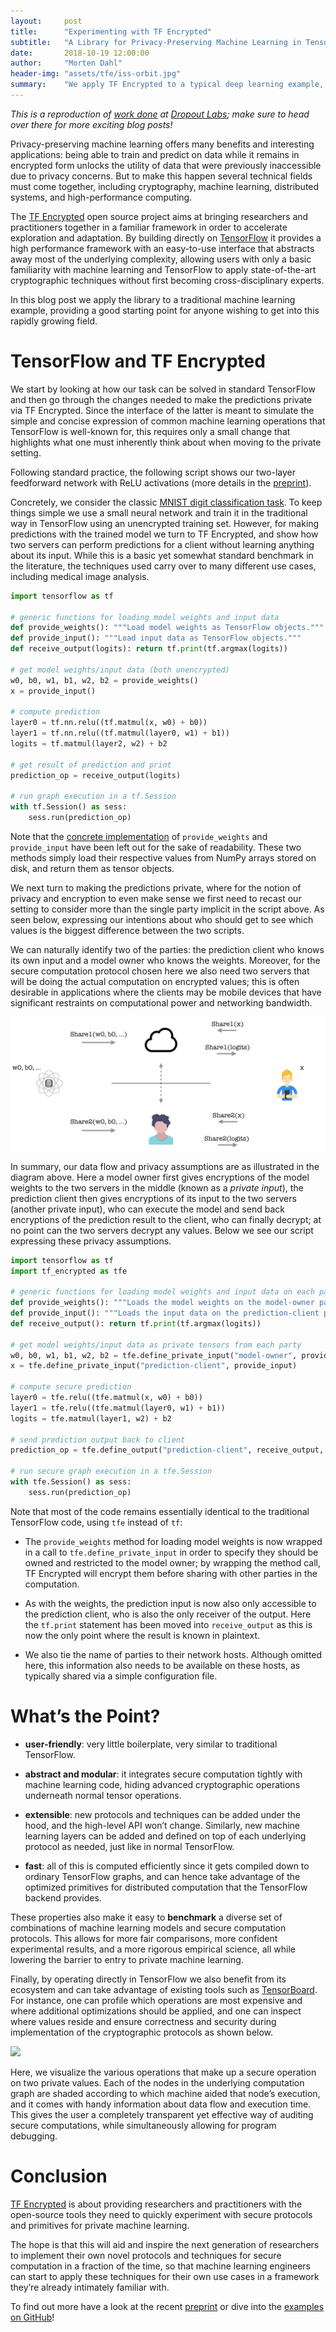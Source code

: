 ```yaml
---
layout:     post
title:      "Experimenting with TF Encrypted"
subtitle:   "A Library for Privacy-Preserving Machine Learning in TensorFlow"
date:       2018-10-19 12:00:00
author:     "Morten Dahl"
header-img: "assets/tfe/iss-orbit.jpg"
summary:    "We apply TF Encrypted to a typical deep learning example, providing a good starting point for anyone wishing to get into this rapidly growing field. As shown, using state-of-the-art secure computation techniques to serve predictions on encrypted data requires nothing more than a basic familiarity with deep learning and TensorFlow."
---
```


<em>This is a reproduction of [work done](https://medium.com/dropoutlabs/experimenting-with-tf-encrypted-fe37977ff03c) at [Dropout Labs](https://dropoutlabs.com); make sure to head over there for more exciting blog posts!</em>

Privacy-preserving machine learning offers many benefits and interesting applications: being able to train and predict on data while it remains in encrypted form unlocks the utility of data that were previously inaccessible due to privacy concerns. But to make this happen several technical fields must come together, including cryptography, machine learning, distributed systems, and high-performance computing.

The [TF Encrypted](https://tf-encrypted.io) open source project aims at bringing researchers and practitioners together in a familiar framework in order to accelerate exploration and adaptation. By building directly on [TensorFlow](https://www.tensorflow.org/) it provides a high performance framework with an easy-to-use interface that abstracts away most of the underlying complexity, allowing users with only a basic familiarity with machine learning and TensorFlow to apply state-of-the-art cryptographic techniques without first becoming cross-disciplinary experts.

In this blog post we apply the library to a traditional machine learning example, providing a good starting point for anyone wishing to get into this rapidly growing field.

# TensorFlow and TF Encrypted

We start by looking at how our task can be solved in standard TensorFlow and then go through the changes needed to make the predictions private via TF Encrypted. Since the interface of the latter is meant to simulate the simple and concise expression of common machine learning operations that TensorFlow is well-known for, this requires only a small change that highlights what one must inherently think about when moving to the private setting.

Following standard practice, the following script shows our two-layer feedforward network with ReLU activations (more details in the [preprint](https://arxiv.org/abs/1810.08130)).

Concretely, we consider the classic [MNIST digit classification task](http://yann.lecun.com/exdb/mnist/). To keep things simple we use a small neural network and train it in the traditional way in TensorFlow using an unencrypted training set. However, for making predictions with the trained model we turn to TF Encrypted, and show how two servers can perform predictions for a client without learning anything about its input. While this is a basic yet somewhat standard benchmark in the literature, the techniques used carry over to many different use cases, including medical image analysis.

```python
import tensorflow as tf

# generic functions for loading model weights and input data
def provide_weights(): """Load model weights as TensorFlow objects."""
def provide_input(): """Load input data as TensorFlow objects."""
def receive_output(logits): return tf.print(tf.argmax(logits))

# get model weights/input data (both unencrypted)
w0, b0, w1, b1, w2, b2 = provide_weights()
x = provide_input()

# compute prediction
layer0 = tf.nn.relu((tf.matmul(x, w0) + b0))
layer1 = tf.nn.relu((tf.matmul(layer0, w1) + b1))
logits = tf.matmul(layer2, w2) + b2

# get result of prediction and print
prediction_op = receive_output(logits)

# run graph execution in a tf.Session
with tf.Session() as sess:
    sess.run(prediction_op)
```

Note that the [concrete implementation](https://github.com/tf-encrypted/tf-encrypted/tree/master/examples/mnist) of `provide_weights` and `provide_input` have been left out for the sake of readability. These two methods simply load their respective values from NumPy arrays stored on disk, and return them as tensor objects.

We next turn to making the predictions private, where for the notion of privacy and encryption to even make sense we first need to recast our setting to consider more than the single party implicit in the script above. As seen below, expressing our intentions about who should get to see which values is the biggest difference between the two scripts.

We can naturally identify two of the parties: the prediction client who knows its own input and a model owner who knows the weights. Moreover, for the secure computation protocol chosen here we also need two servers that will be doing the actual computation on encrypted values; this is often desirable in applications where the clients may be mobile devices that have significant restraints on computational power and networking bandwidth.

![](/assets/tfe/prediction-flow.png)

In summary, our data flow and privacy assumptions are as illustrated in the diagram above. Here a model owner first gives encryptions of the model weights to the two servers in the middle (known as a *private input*), the prediction client then gives encryptions of its input to the two servers (another private input), who can execute the model and send back encryptions of the prediction result to the client, who can finally decrypt; at no point can the two servers decrypt any values. Below we see our script expressing these privacy assumptions.

```python
import tensorflow as tf
import tf_encrypted as tfe

# generic functions for loading model weights and input data on each party
def provide_weights(): """Loads the model weights on the model-owner party."""
def provide_input(): """Loads the input data on the prediction-client party."""
def receive_output(): return tf.print(tf.argmax(logits))

# get model weights/input data as private tensors from each party
w0, b0, w1, b1, w2, b2 = tfe.define_private_input("model-owner", provide_weights)
x = tfe.define_private_input("prediction-client", provide_input)

# compute secure prediction
layer0 = tfe.relu((tfe.matmul(x, w0) + b0))
layer1 = tfe.relu((tfe.matmul(layer0, w1) + b1))
logits = tfe.matmul(layer1, w2) + b2

# send prediction output back to client
prediction_op = tfe.define_output("prediction-client", receive_output, logits)

# run secure graph execution in a tfe.Session
with tfe.Session() as sess:
    sess.run(prediction_op)
```

Note that most of the code remains essentially identical to the traditional TensorFlow code, using `tfe` instead of `tf`:

- The `provide_weights` method for loading model weights is now wrapped in a call to `tfe.define_private_input` in order to specify they should be owned and restricted to the model owner; by wrapping the method call, TF Encrypted will encrypt them before sharing with other parties in the computation.

- As with the weights, the prediction input is now also only accessible to the prediction client, who is also the only receiver of the output. Here the `tf.print` statement has been moved into `receive_output` as this is now the only point where the result is known in plaintext.

- We also tie the name of parties to their network hosts. Although omitted here, this information also needs to be available on these hosts, as typically shared via a simple configuration file.

# What’s the Point?

- **user-friendly**: very little boilerplate, very similar to traditional TensorFlow.

- **abstract and modular**: it integrates secure computation tightly with machine learning code, hiding advanced cryptographic operations underneath normal tensor operations.

- **extensible**: new protocols and techniques can be added under the hood, and the high-level API won’t change. Similarly, new machine learning layers can be added and defined on top of each underlying protocol as needed, just like in normal TensorFlow.

- **fast**: all of this is computed efficiently since it gets compiled down to ordinary TensorFlow graphs, and can hence take advantage of the optimized primitives for distributed computation that the TensorFlow backend provides.

These properties also make it easy to **benchmark** a diverse set of combinations of machine learning models and secure computation protocols. This allows for more fair comparisons, more confident experimental results, and a more rigorous empirical science, all while lowering the barrier to entry to private machine learning.

Finally, by operating directly in TensorFlow we also benefit from its ecosystem and can take advantage of existing tools such as [TensorBoard](https://www.tensorflow.org/guide/graph_viz). For instance, one can profile which operations are most expensive and where additional optimizations should be applied, and one can inspect where values reside and ensure correctness and security during implementation of the cryptographic protocols as shown below.

![](/assets/tensorspdz/masking-reuse.png)

Here, we visualize the various operations that make up a secure operation on two private values. Each of the nodes in the underlying computation graph are shaded according to which machine aided that node’s execution, and it comes with handy information about data flow and execution time. This gives the user a completely transparent yet effective way of auditing secure computations, while simultaneously allowing for program debugging.

# Conclusion

[TF Encrypted](https://github.com/tf-encrypted) is about providing researchers and practitioners with the open-source tools they need to quickly experiment with secure protocols and primitives for private machine learning.

The hope is that this will aid and inspire the next generation of researchers to implement their own novel protocols and techniques for secure computation in a fraction of the time, so that machine learning engineers can start to apply these techniques for their own use cases in a framework they’re already intimately familiar with.

To find out more have a look at the recent [preprint](https://arxiv.org/abs/1810.08130) or dive into the [examples on GitHub](https://github.com/tf-encrypted/tf-encrypted/tree/master/examples)!
